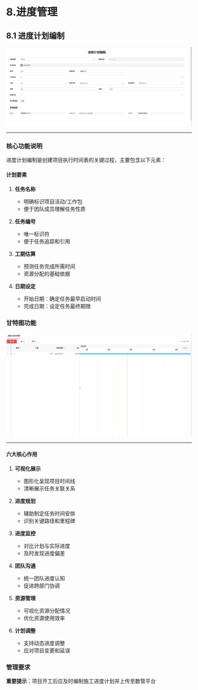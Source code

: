 # 8.进度管理

## 8.1 进度计划编制

![进度计划编制](./imgs/jdjhbz/jdjhbz.png)

---

### 核心功能说明
进度计划编制是创建项目执行时间表的关键过程，主要包含以下元素：

#### 计划要素
1. **任务名称**  
   - 明确标识项目活动/工作包
   - 便于团队成员理解任务性质

2. **任务编号**  
   - 唯一标识符
   - 便于任务追踪和引用

3. **工期估算**  
   - 预测任务完成所需时间
   - 资源分配的基础依据

4. **日期设定**  
   - 开始日期：确定任务最早启动时间
   - 完成日期：设定任务最终期限

### 甘特图功能

![进度计划甘特图](./imgs/jdjhbz/jdjhgtt.png)

---

#### 六大核心作用
1. **可视化展示**  
   - 图形化呈现项目时间线
   - 清晰展示任务关联关系

2. **进度规划**  
   - 辅助制定任务时间安排
   - 识别关键路径和里程碑

3. **进度监控**  
   - 对比计划与实际进度
   - 及时发现进度偏差

4. **团队沟通**  
   - 统一团队进度认知
   - 促进跨部门协调

5. **资源管理**  
   - 可视化资源分配情况
   - 优化资源使用效率

6. **计划调整**  
   - 支持动态进度调整
   - 应对项目变更和延误

### 管理要求
**重要提示**：项目开工后应及时编制施工进度计划并上传至数管平台

